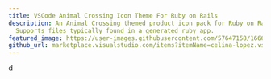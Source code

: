 ```yaml
---
title: VSCode Animal Crossing Icon Theme For Ruby on Rails
description: An Animal Crossing themed product icon pack for Ruby on Rails.
  Supports files typically found in a generated ruby app.
featured_image: https://user-images.githubusercontent.com/57647158/166646597-1e9fa28e-8e56-4bd7-b649-8e6168c1e2ce.png
github_url: marketplace.visualstudio.com/items?itemName=celina-lopez.vscode-animal-crossing-icon-theme
---
```

d